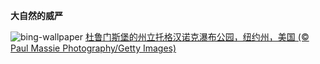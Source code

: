 
**大自然的威严**

![bing-wallpaper](https://www.bing.com/th?id=OHR.TaughannockFalls_ZH-CN4580750386_1920x1080.jpg)
[杜鲁门斯堡的州立托格汉诺克瀑布公园，纽约州，美国 (© Paul Massie Photography/Getty Images)](https://www.bing.com/search?q=%E6%89%98%E6%A0%BC%E6%B1%89%E8%AF%BA%E5%85%8B%E7%80%91%E5%B8%83&amp;form=hpcapt&amp;mkt=zh-cn)
  